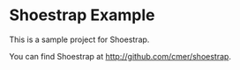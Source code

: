 # Shoestrap Example

This is a sample project for Shoestrap.

You can find Shoestrap at http://github.com/cmer/shoestrap.
